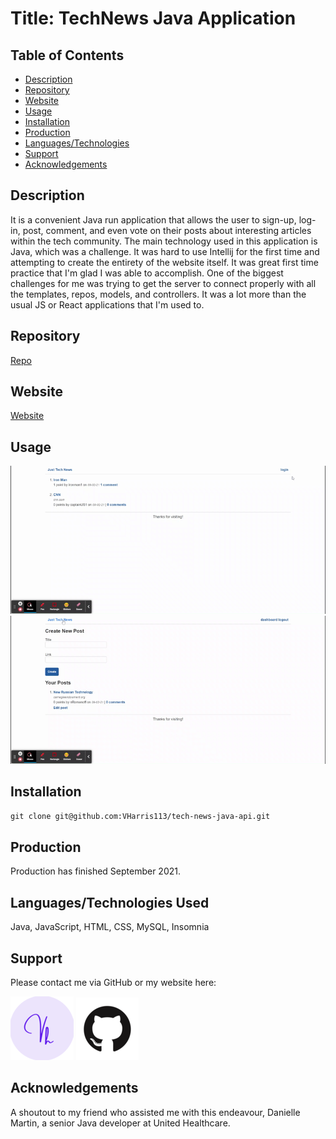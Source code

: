 # Title: TechNews Java Application

## Table of Contents
- [Description](#description)
- [Repository](#repository)
- [Website](#website)
- [Usage](#usage)
- [Installation](#installation)
- [Production](#production)
- [Languages/Technologies](#languages/technology)
- [Support](#support)
- [Acknowledgements](#acknowledgements)

## Description
It is a convenient Java run application that allows the user to sign-up, log-in, post, comment, and even vote on their posts about interesting articles within the tech community. The main technology used in this application is Java, which was a challenge. It was hard to use Intellij for the first time and attempting to create the entirety of the website itself. It was great first time practice that I'm glad I was able to accomplish. One of the biggest challenges for me was trying to get the server to connect properly with all the templates, repos, models, and controllers. It was a lot more than the usual JS or React applications that I'm used to.

## Repository
[Repo](https://github.com/VHarris113/tech-news-java-api)

## Website
[Website](https://cc-java-api-11.herokuapp.com/)

## Usage

![Gif](https://raw.githubusercontent.com/VHarris113/tech-news-java-api/main/src/main/resources/static/css/Homepage%20-%20Just%20Tech%20News.gif)
![Gif](https://raw.githubusercontent.com/VHarris113/tech-news-java-api/main/src/main/resources/static/css/Dashboard%20-%20Just%20Tech%20News.gif)

## Installation
`git clone git@github.com:VHarris113/tech-news-java-api.git`

## Production
Production has finished September 2021.

## Languages/Technologies Used
Java, JavaScript, HTML, CSS, MySQL, Insomnia

## Support
Please contact me via GitHub or my website here:

[![Portfolio](https://github.com/VHarris113/tech-news-java-api/blob/main/src/main/resources/static/css/logo192.png?raw=true)](https://vharris113.github.io/vharris-portfolio/)
[![GitHub](https://github.com/VHarris113/tech-news-java-api/blob/main/src/main/resources/static/css/GitHub-Mark.png?raw=true)](https://github.com/VHarris113)


## Acknowledgements
A shoutout to my friend who assisted me with this endeavour, Danielle Martin, a senior Java developer at United Healthcare.
